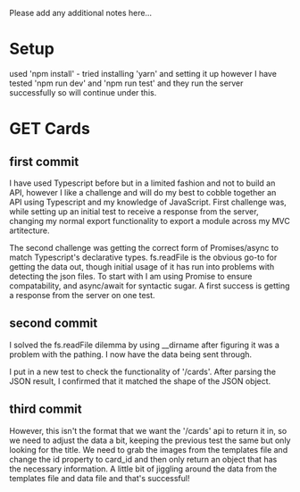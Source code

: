 Please add any additional notes here…

# Setup
used 'npm install' - tried installing 'yarn' and setting it up however I have tested 'npm run dev' and 'npm run test' and they run the server successfully so will continue under this.

# GET Cards

## first commit
I have used Typescript before but in a limited fashion and not to build an API, however I like a challenge and will do my best to cobble together an API using Typescript and my knowledge of JavaScript. First challenge was, while setting up an initial test to receive a response from the server, changing my normal export functionality to export a module across my MVC artitecture.

The second challenge was getting the correct form of Promises/async to match Typescript's declarative types. fs.readFile is the obvious go-to for getting the data out, though initial usage of it has run into problems with detecting the json files. To start with I am using Promise<any> to ensure compatability, and async/await for syntactic sugar. A first success is getting a response from the server on one test.

## second commit 
I solved the fs.readFile dilemma by using __dirname after figuring it was a problem with the pathing. I now have the data being sent through.

I put in a new test to check the functionality of '/cards'. After parsing the JSON result, I confirmed that it matched the shape of the JSON object.

## third commit
However, this isn't the format that we want the '/cards' api to return it in, so we need to adjust the data a bit, keeping the previous test the same but only looking for the title.
We need to grab the images from the templates file and change the id property to card_id and then only return an object that has the necessary information.
A little bit of jiggling around the data from the templates file and data file and that's successful!